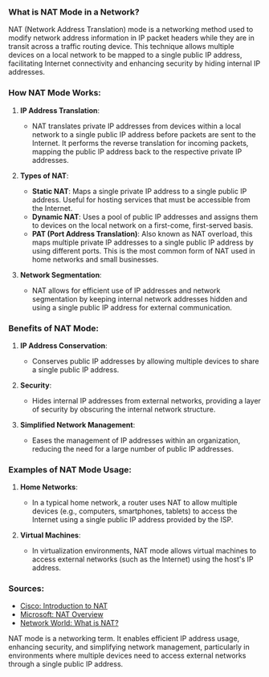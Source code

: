 ### What is NAT Mode in a Network?

NAT (Network Address Translation) mode is a networking method used to modify network address information in IP packet headers while they are in transit across a traffic routing device. This technique allows multiple devices on a local network to be mapped to a single public IP address, facilitating Internet connectivity and enhancing security by hiding internal IP addresses.

### How NAT Mode Works:

1. **IP Address Translation**:
   - NAT translates private IP addresses from devices within a local network to a single public IP address before packets are sent to the Internet. It performs the reverse translation for incoming packets, mapping the public IP address back to the respective private IP addresses.

2. **Types of NAT**:
   - **Static NAT**: Maps a single private IP address to a single public IP address. Useful for hosting services that must be accessible from the Internet.
   - **Dynamic NAT**: Uses a pool of public IP addresses and assigns them to devices on the local network on a first-come, first-served basis.
   - **PAT (Port Address Translation)**: Also known as NAT overload, this maps multiple private IP addresses to a single public IP address by using different ports. This is the most common form of NAT used in home networks and small businesses.

3. **Network Segmentation**:
   - NAT allows for efficient use of IP addresses and network segmentation by keeping internal network addresses hidden and using a single public IP address for external communication.

### Benefits of NAT Mode:

1. **IP Address Conservation**:
   - Conserves public IP addresses by allowing multiple devices to share a single public IP address.

2. **Security**:
   - Hides internal IP addresses from external networks, providing a layer of security by obscuring the internal network structure.

3. **Simplified Network Management**:
   - Eases the management of IP addresses within an organization, reducing the need for a large number of public IP addresses.

### Examples of NAT Mode Usage:

1. **Home Networks**:
   - In a typical home network, a router uses NAT to allow multiple devices (e.g., computers, smartphones, tablets) to access the Internet using a single public IP address provided by the ISP.

2. **Virtual Machines**:
   - In virtualization environments, NAT mode allows virtual machines to access external networks (such as the Internet) using the host's IP address.

### Sources:
- [Cisco: Introduction to NAT](https://www.cisco.com/c/en/us/td/docs/ios-xml/ios/ipaddr_nat/configuration/15-mt/nat-15-mt-book/iadnat-overview.html)
- [Microsoft: NAT Overview](https://docs.microsoft.com/en-us/windows-server/networking/technologies/nat/nat-overview)
- [Network World: What is NAT?](https://www.networkworld.com/article/3232777/what-is-nat-and-how-it-works.html)

NAT mode is a networking term. It enables efficient IP address usage, enhancing security, and simplifying network management, particularly in environments where multiple devices need to access external networks through a single public IP address.
